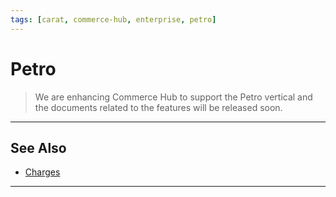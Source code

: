 ```yaml
---
tags: [carat, commerce-hub, enterprise, petro]
---
```



# Petro

<!-- theme: danger -->
> We are enhancing Commerce Hub to support the Petro vertical and the documents related to the features will be released soon.

---

## See Also
- [Charges](?path=docs/Resources/API-Documents/Payments/Charges.md)

---
